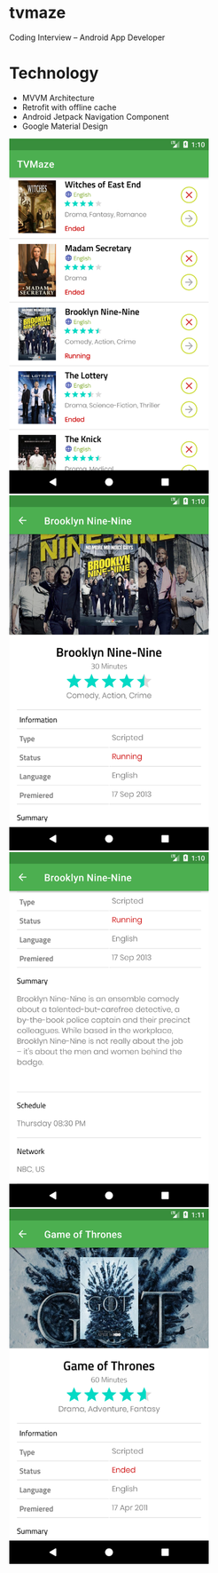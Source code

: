 # tvmaze

Coding Interview – Android App Developer

# Technology
* MVVM Architecture
* Retrofit with offline cache
* Android Jetpack Navigation Component
* Google Material Design

<img src="/screenshots/Screenshot_1609053036.png" height="640"/><span>
<img src="/screenshots/Screenshot_1609053051.png" height="640"/></span>
<img src="/screenshots/Screenshot_1609053056.png" height="640"/></span>
<img src="/screenshots/Screenshot_1609053086.png" height="640"/></span>
